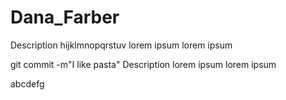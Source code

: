 # Dana_Farber
Description hijklmnopqrstuv  lorem ipsum lorem ipsum

git commit -m"I like pasta"
Description lorem ipsum lorem ipsum


abcdefg
